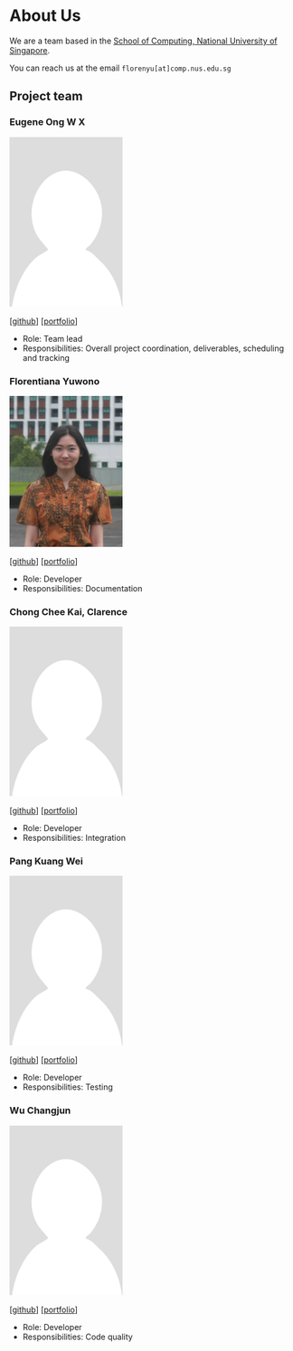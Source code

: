 # About Us

We are a team based in the [School of Computing, National University of Singapore](http://www.comp.nus.edu.sg).

You can reach us at the email `florenyu[at]comp.nus.edu.sg`

## Project team

### Eugene Ong W X

<img src="images/eugene-ong-w-x.png" width="200px">

[[github](https://github.com/eugene-ong-w-x)]
[[portfolio](team/eugene-ong-w-x.md)]

* Role: Team lead
* Responsibilities: Overall project coordination, deliverables, scheduling and tracking

### Florentiana Yuwono

<img src="images/florentianayuwono.png" width="200px">

[[github](http://github.com/florentianayuwono)] [[portfolio](team/florentianayuwono.md)]

* Role: Developer
* Responsibilities: Documentation

### Chong Chee Kai, Clarence

<img src="images/chongcheekaiclarence.png" width="200px">

[[github](http://github.com/chongcheekaiclarence)]
[[portfolio](team/chongcheekaiclarence.md)]

* Role: Developer
* Responsibilities: Integration

### Pang Kuang Wei

<img src="images/pangkuangwei.png" width="200px">

[[github](http://github.com/pangkuangwei)]
[[portfolio](team/pangkuangwei.md)]

* Role: Developer
* Responsibilities: Testing

### Wu Changjun

<img src="images/ugholaf.png" width="200px">

[[github](http://github.com/ugholaf)]
[[portfolio](team/ugholaf.md)]

* Role: Developer
* Responsibilities: Code quality
